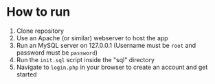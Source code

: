 # How to run
1. Clone repository
2. Use an Apache (or similar) webserver to host the app
3. Run an MySQL server on 127.0.0.1 (Username must be `root` and password must be `password`)
4. Run the `init.sql` script inside the "sql" directory
5. Navigate to `login.php` in your browser to create an account and get started
